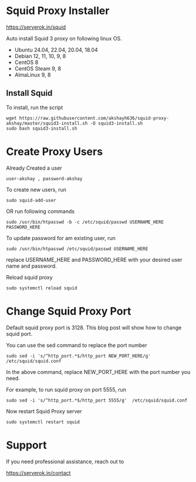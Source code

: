 # Squid Proxy Installer

https://serverok.in/squid

Auto install Squid 3 proxy on following linux OS.

* Ubuntu 24.04, 22.04, 20.04, 18.04 
* Debian 12, 11, 10, 9, 8
* CentOS 8
* CentOS Steam 9, 8
* AlmaLinux 9, 8


## Install Squid

To install, run the script

```
wget https://raw.githubusercontent.com/akshayh636/squid-proxy-akshay/master/squid3-install.sh -O squid3-install.sh
sudo bash squid3-install.sh
```
# Create Proxy Users
Already Created a user 
```
user-akshay , password-akshay
```

To create new users, run

```
sudo squid-add-user
```

OR run following commands

```
sudo /usr/bin/htpasswd -b -c /etc/squid/passwd USERNAME_HERE PASSWORD_HERE
```

To update password for am existing user, run

```
sudo /usr/bin/htpasswd /etc/squid/passwd USERNAME_HERE
```

replace USERNAME_HERE and PASSWORD_HERE with your desired user name and password.

Reload squid proxy

```
sudo systemctl reload squid
```
# Change Squid Proxy Port

Default squid proxy port is 3128. This blog post will show how to change squid port.

You can use the sed command to replace the port number
```
sudo sed -i 's/^http_port.*$/http_port NEW_PORT_HERE/g'  /etc/squid/squid.conf
```

In the above command, replace NEW_PORT_HERE with the port number you need.

For example, to run squid proxy on port 5555, run
```
sudo sed -i 's/^http_port.*$/http_port 5555/g'  /etc/squid/squid.conf
```

Now restart Squid Proxy server
```
sudo systemctl restart squid
```

# Support

If you need professional assistance, reach out to

https://serverok.in/contact
